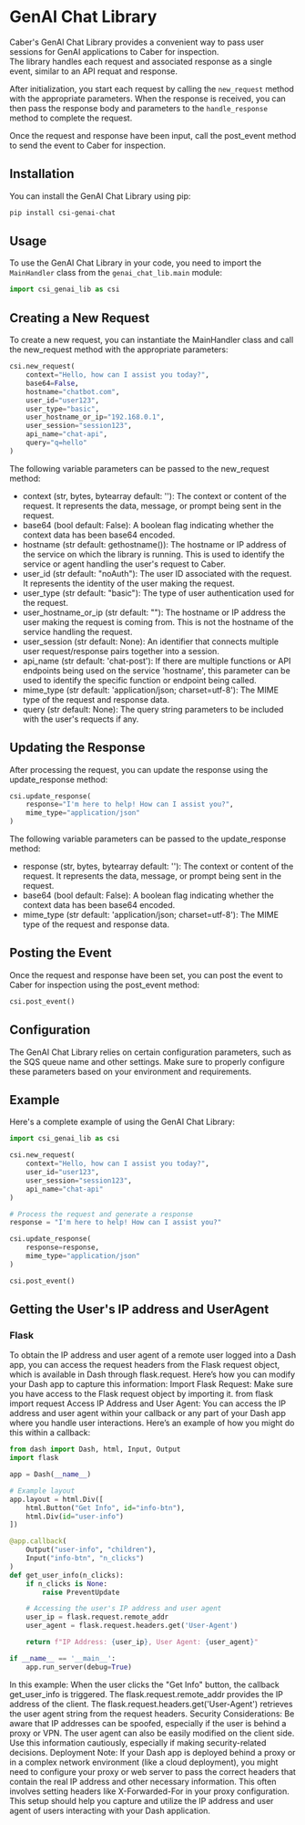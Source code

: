 # GenAI Chat Library

Caber's GenAI Chat Library provides a convenient way to pass user sessions for GenAI applications to Caber for inspection.  
The library handles each request and associated response as a single event, similar to an API requat and response. 

After initialization, you start each request by calling the `new_request` method with the appropriate parameters.  When 
the response is received, you can then pass the response body and parameters to the `handle_response` method to complete the request.

Once the request and response have been input, call the post_event method to send the event to Caber for inspection.

## Installation

You can install the GenAI Chat Library using pip:

```bash
pip install csi-genai-chat
```

## Usage

To use the GenAI Chat Library in your code, you need to import the `MainHandler` class from the `genai_chat_lib.main` module:

```python
import csi_genai_lib as csi
```

## Creating a New Request

To create a new request, you can instantiate the MainHandler class and call the new_request method with the appropriate parameters:

```python
csi.new_request(
    context="Hello, how can I assist you today?",
    base64=False,
    hostname="chatbot.com",
    user_id="user123",
    user_type="basic",
    user_hostname_or_ip="192.168.0.1",
    user_session="session123",
    api_name="chat-api",
    query="q=hello"
)
```

The following variable parameters can be passed to the new_request method:

* context (str, bytes, bytearray  default: ''): The context or content of the request. It represents the data, message, or prompt being sent in the request.
* base64 (bool default: False): A boolean flag indicating whether the context data has been base64 encoded.
* hostname (str default: gethostname()): The hostname or IP address of the service on which the library is running.  This is used to identify the service or agent handling the user's request to Caber.
* user_id (str default: "noAuth"): The user ID associated with the request. It represents the identity of the user making the request.
* user_type (str default: "basic"): The type of user authentication used for the request.
* user_hostname_or_ip (str default: ""): The hostname or IP address the user making the request is coming from.  This is not the hostname of the service handling the request.
* user_session (str default: None): An identifier that connects multiple user request/response pairs together into a session.
* api_name (str default: 'chat-post'): If there are multiple functions or API endpoints being used on the service 'hostname', this parameter can be used to identify the specific function or endpoint being called.
* mime_type (str default: 'application/json; charset=utf-8'): The MIME type of the request and response data.
* query (str default: None): The query string parameters to be included with the user's requects if any.

## Updating the Response

After processing the request, you can update the response using the update_response method:

```python
csi.update_response(
    response="I'm here to help! How can I assist you?",
    mime_type="application/json"
)
```

The following variable parameters can be passed to the update_response method:

* response (str, bytes, bytearray  default: ''): The context or content of the request. It represents the data, message, or prompt being sent in the request.
* base64 (bool default: False): A boolean flag indicating whether the context data has been base64 encoded.
* mime_type (str default: 'application/json; charset=utf-8'): The MIME type of the request and response data.

## Posting the Event

Once the request and response have been set, you can post the event to Caber for inspection using the post_event method:

```python
csi.post_event()
```

## Configuration

The GenAI Chat Library relies on certain configuration parameters, such as the SQS queue name and other settings. Make sure to properly configure these parameters based on your environment and requirements.

## Example

Here's a complete example of using the GenAI Chat Library:

```python
import csi_genai_lib as csi

csi.new_request(
    context="Hello, how can I assist you today?",
    user_id="user123",
    user_session="session123",
    api_name="chat-api"
)

# Process the request and generate a response
response = "I'm here to help! How can I assist you?"

csi.update_response(
    response=response,
    mime_type="application/json"
)

csi.post_event()
```

## Getting the User's IP address and UserAgent

### Flask
To obtain the IP address and user agent of a remote user logged into a Dash app, you can access the request headers from the Flask request object, which is available in Dash through flask.request. Here’s how you can modify your Dash app to capture this information:
Import Flask Request: Make sure you have access to the Flask request object by importing it.
from flask import request
Access IP Address and User Agent: You can access the IP address and user agent within your callback or any part of your Dash app where you handle user interactions. Here’s an example of how you might do this within a callback:

```python
from dash import Dash, html, Input, Output
import flask

app = Dash(__name__)

# Example layout
app.layout = html.Div([
    html.Button("Get Info", id="info-btn"),
    html.Div(id="user-info")
])

@app.callback(
    Output("user-info", "children"),
    Input("info-btn", "n_clicks")
)
def get_user_info(n_clicks):
    if n_clicks is None:
        raise PreventUpdate

    # Accessing the user's IP address and user agent
    user_ip = flask.request.remote_addr
    user_agent = flask.request.headers.get('User-Agent')

    return f"IP Address: {user_ip}, User Agent: {user_agent}"

if __name__ == '__main__':
    app.run_server(debug=True)
```

In this example:
When the user clicks the "Get Info" button, the callback get_user_info is triggered.
The flask.request.remote_addr provides the IP address of the client.
The flask.request.headers.get('User-Agent') retrieves the user agent string from the request headers.
Security Considerations: Be aware that IP addresses can be spoofed, especially if the user is behind a proxy or VPN. The user agent can also be easily modified on the client side. Use this information cautiously, especially if making security-related decisions.
Deployment Note: If your Dash app is deployed behind a proxy or in a complex network environment (like a cloud deployment), you might need to configure your proxy or web server to pass the correct headers that contain the real IP address and other necessary information. This often involves setting headers like X-Forwarded-For in your proxy configuration.
This setup should help you capture and utilize the IP address and user agent of users interacting with your Dash application.